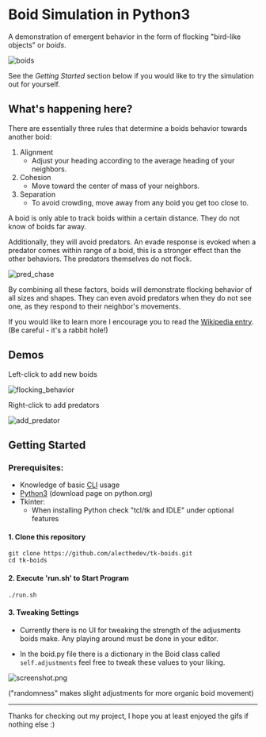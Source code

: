 # Boid Simulation in Python3

A demonstration of emergent behavior in the form of flocking "bird-like objects" or *boids*.

![boids](https://github.com/user-attachments/assets/eb2ce641-41a7-444e-abef-149cc787b556)

See the *Getting Started* section below if you would like to try the simulation out for yourself.

## What's happening here?

There are essentially three rules that determine a boids behavior towards another boid:

1. Alignment
	* Adjust your heading according to the average heading of your neighbors.
2. Cohesion
	* Move toward the center of mass of your neighbors.
3. Separation
	* To avoid crowding, move away from any boid you get too close to.

A boid is only able to track boids within a certain distance. They do not know of boids far away. 

Additionally, they will avoid predators. An evade response is evoked when a predator comes within range of a boid, this is a stronger effect than the other behaviors. The predators themselves do not flock.

![pred_chase](https://github.com/user-attachments/assets/16cadbb8-cd48-4e67-9255-13a44d4c0bbb)


By combining all these factors, boids will demonstrate flocking behavior of all sizes and shapes. They can even avoid predators when they do not see one, as they respond to their neighbor's movements.

If you would like to learn more I encourage you to read the [Wikipedia entry](https://wikipedia.org/wiki/Boids). (Be careful - it's a rabbit hole!)
## Demos

Left-click to add new boids

![flocking_behavior](https://github.com/user-attachments/assets/bca176ea-8759-43e3-aa1f-efd5a36dd75f)

Right-click to add predators

![add_predator](https://github.com/user-attachments/assets/b3cc1f7a-a67e-48eb-b546-b536db344a2f)

## Getting Started

### Prerequisites:


* Knowledge of basic [CLI](https://en.wikipedia.org/wiki/Command-line_interface) usage
* [Python3](https://www.python.org/downloads/) (download page on python.org)
* Tkinter: 
	* When installing Python check "tcl/tk and IDLE" under optional features

#### 1. Clone this repository
```shell
git clone https://github.com/alecthedev/tk-boids.git
cd tk-boids
```

#### 2. Execute 'run.sh' to Start Program
```shell
./run.sh
``` 

#### 3. Tweaking Settings

* Currently there is no UI for tweaking the strength of the adjusments boids make. Any playing around must be done in your editor.

* In the boid.py file there is a dictionary in the Boid class called `self.adjustments` feel free to tweak these values to your liking. 
 
![screenshot.png](https://github.com/user-attachments/assets/c6ceda5a-b540-458d-acb9-d09005e8db03)

 
 ("randomness" makes slight adjustments for more organic boid movement)

---

Thanks for checking out my project, I hope you at least enjoyed the gifs if nothing else :)
